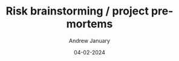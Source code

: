 ---
layout: post
title:  "Risk brainstorming / project pre-mortems"
date:   04-02-2024
author: Andrew January
description: 
summary: 
profile: 
role: Lead Test Engineer
comingSoon: true
---